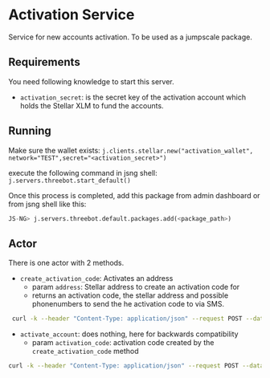 # Activation Service

Service for new accounts activation. To be used as a jumpscale package.

## Requirements

You need following knowledge to start this server.

- `activation_secret`: is the secret key of the activation  account which holds the Stellar XLM to fund the accounts.

## Running

Make sure the wallet exists:
`j.clients.stellar.new("activation_wallet", network="TEST",secret="<activation_secret>")`

execute the following command in jsng shell:
`j.servers.threebot.start_default()`

Once this process is completed, add this package from admin dashboard
or from jsng shell like this:

```python
JS-NG> j.servers.threebot.default.packages.add(<package_path>)
```

## Actor

There is one actor with 2 methods.

- `create_activation_code`: Activates an address
  - param `address`: Stellar address to create an activation code for
  - returns an activation code, the stellar address and possible phonenumbers to send the he activation code to via SMS.

```sh
 curl -k --header "Content-Type: application/json" --request POST --data '{"address":"<address>"}' https://<host>/activation_service/create_activation_code
 ```

- `activate_account`: does nothing, here for backwards compatibility
  - param `activation_code`: activation code created by the `create_activation_code` method

```sh
curl -k --header "Content-Type: application/json" --request POST --data '{"activation_code":"<activation_code>"}' https://<host>/activation_service/activate_account
```
